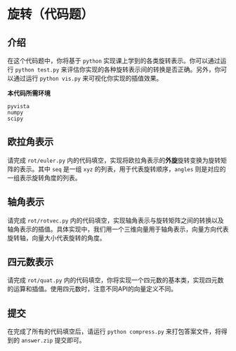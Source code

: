 # 旋转（代码题）

## 介绍
在这个代码题中，你将基于 `python` 实现课上学到的各类旋转表示。你可以通过运行 `python test.py` 来评估你实现的各种旋转表示间的转换是否正确。另外，你可以通过运行 `python vis.py` 来可视化你实现的插值效果。

**本代码所需环境**
```
pyvista
numpy
scipy
```

## 欧拉角表示
请完成 `rot/euler.py` 内的代码填空，实现将欧拉角表示的**外旋**旋转变换为旋转矩阵的表示。其中 `seq` 是一组 `xyz` 的列表，用于代表旋转顺序，`angles` 则是对应的一组表示旋转角度的列表。

## 轴角表示
请完成 `rot/rotvec.py` 内的代码填空，实现轴角表示与旋转矩阵之间的转换以及轴角表示的插值。具体实现中，我们用一个三维向量用于轴角表示，向量方向代表旋转轴，向量大小代表旋转的角度。

## 四元数表示
请完成 `rot/quat.py` 内的代码填空，你将实现一个四元数的基本类，实现四元数的运算和插值。使用四元数时，注意不同API的向量定义不同。

## 提交
在完成了所有的代码填空后，请运行 `python compress.py` 来打包答案文件，将得到的 `answer.zip` 提交即可。
